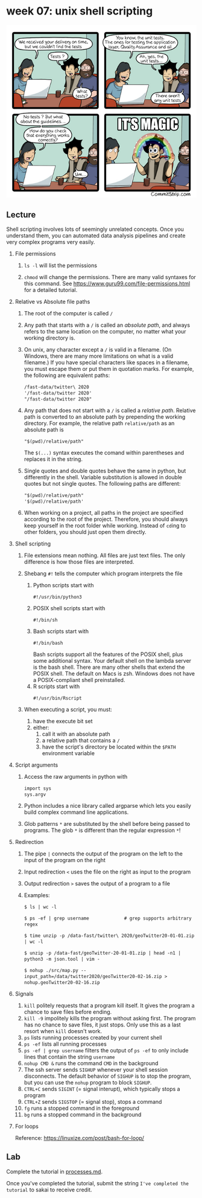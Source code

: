 # week 07: unix shell scripting

<center>
<img src=Strip-Ou-sont-les-tests-unitaires-english650-final.jpg />
</center>

## Lecture

Shell scripting involves lots of seemingly unrelated concepts.
Once you understand them, you can automated data analysis pipelines and create very complex programs very easily.

1. File permissions
    
    1. `ls -l` will list the permissions

    1. `chmod` will change the permissions.
       There are many valid syntaxes for this command.
       See https://www.guru99.com/file-permissions.html for a detailed tutorial.

1. Relative vs Absolute file paths

    1. The root of the computer is called `/`

    1. Any path that starts with a `/` is called an *absolute path*,
       and always refers to the same location on the computer,
       no matter what your working directory is.

    1. On unix, any character except a `/` is valid in a filename.
       (On Windows, there are many more limitations on what is a valid filename.)
       If you have special characters like spaces in a filename, you must escape them or put them in quotation marks.
       For example, the following are equivalent paths:
       ```
       /fast-data/twitter\ 2020
       '/fast-data/twitter 2020'
       "/fast-data/twitter 2020"
       ```

    1. Any path that does not start with a `/` is called a *relative path*.
       Relative path is converted to an absolute path by prepending the working directory.
       For example, the relative path `relative/path` as an absolute path is
       ```
       "$(pwd)/relative/path"
       ```
       The `$(...)` syntax executes the comand within parentheses and replaces it in the string.

    1. Single quotes and double quotes behave the same in python, but differently in the shell.
       Variable substitution is allowed in double quotes but not single quotes.
       The following paths are different:
       ```
       "$(pwd)/relative/path"
       '$(pwd)/relative/path'
       ```

    1. When working on a project, all paths in the project are specified according to the root of the project.
       Therefore, you should always keep yourself in the root folder while working.
       Instead of `cd`ing to other folders, you should just open them directly.

1. Shell scripting

    1. File extensions mean nothing.
       All files are just text files.
       The only difference is how those files are interpreted.

    1. Shebang `#!` tells the computer which program interprets the file

        1. Python scripts start with
           ```
           #!/usr/bin/python3
           ```
        1. POSIX shell scripts start with
           ```
           #!/bin/sh
           ```
        1. Bash scripts start with
           ```
           #!/bin/bash
           ```
           Bash scripts support all the features of the POSIX shell, plus some additional syntax.
           Your default shell on the lambda server is the bash shell.
           There are many other shells that extend the POSIX shell.
           The default on Macs is zsh.
           Windows does not have a POSIX-compliant shell preinstalled.
        1. R scripts start with
           ```
           #!/usr/bin/Rscript
           ```

    1. When executing a script, you must:
        1. have the execute bit set
        1. either:
            1. call it with an absolute path
            1. a relative path that contains a `/`
            1. have the script's directory be located within the `$PATH` environment variable

1. Script arguments
    1. Access the raw arguments in python with
       ```
       import sys
       sys.argv
       ```

    1. Python includes a nice library called argparse which lets you easily build complex command line applications.

    1. Glob patterns `*` are substituted by the shell before being passed to programs.
       The glob `*` is different than the regular expression `*`!

1. Redirection

    1. The pipe `|` connects the output of the program on the left to the input of the program on the right

    1. Input redirection `<` uses the file on the right as input to the program

    1. Output redirection `>` saves the output of a program to a file

    1. Examples:

       ```
       $ ls | wc -l
       ```

       ```
       $ ps -ef | grep username             # grep supports arbitrary regex
       ```

       ```
       $ time unzip -p /data-fast/twitter\ 2020/geoTwitter20-01-01.zip | wc -l
       ```

       ```
       $ unzip -p /data-fast/geoTwitter-20-01-01.zip | head -n1 | python3 -m json.tool | vim -
       ```

       ```
       $ nohup ./src/map.py --input_path=/data/twitter2020/geoTwitter20-02-16.zip > nohup.geoTwitter20-02-16.zip
       ```
    
1. Signals

    1. `kill` politely requests that a program kill itself.
       It gives the program a chance to save files before ending.
    1. `kill -9` impolitely kills the program without asking first.
       The program has no chance to save files, it just stops.
       Only use this as a last resort when `kill` doesn't work.
    1. `ps` lists running processes created by your current shell
    1. `ps -ef` lists all running processes
    1. `ps -ef | grep username` filters the output of `ps -ef` to only include lines that contain the string `username`
    1. `nohup CMD &` runs the command `CMD` in the background
    1. The ssh server sends `SIGHUP` whenever your shell session disconnects.
       The default behavior of `SIGHUP` is to stop the program,
       but you can use the `nohup` program to block `SIGHUP`.
    1. `CTRL+C` sends `SIGINT` (= signal interupt), which typically stops a program
    1. `CTRL+Z` sends `SIGSTOP` (= signal stop), stops a command
    1. `fg` runs a stopped command in the foreground
    1. `bg` runs a stopped command in the background

1. For loops
   
   Reference: https://linuxize.com/post/bash-for-loop/
<!--
counter / defaultdict in python
serialization / deseialization of unicode
-->

## Lab

Complete the tutorial in [processes.md](processes.md).

Once you've completed the tutorial, submit the string `I've completed the tutorial` to sakai to receive credit.

